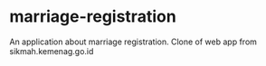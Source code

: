 # marriage-registration
An application about marriage registration. Clone of web app from sikmah.kemenag.go.id
